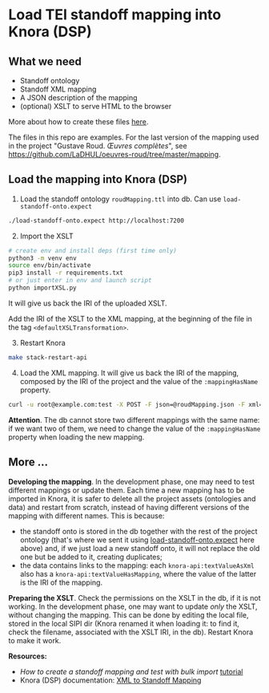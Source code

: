 # Load TEI standoff mapping into Knora (DSP)


## What we need

- Standoff ontology
- Standoff XML mapping
- A JSON description of the mapping
- (optional) XSLT to serve HTML to the browser

More about how to create these files [here](../createStandoffMapping).

The files in this repo are examples. For the last version of the mapping used in the project "Gustave Roud. *Œuvres complètes*", see https://github.com/LaDHUL/oeuvres-roud/tree/master/mapping.

## Load the mapping into Knora (DSP)

1. Load the standoff ontology `roudMapping.ttl` into db. Can use `load-standoff-onto.expect`
```bash
./load-standoff-onto.expect http://localhost:7200
```

2. Import the XSLT
```bash
# create env and install deps (first time only)
python3 -m venv env
source env/bin/activate
pip3 install -r requirements.txt
# or just enter in env and launch script
python importXSL.py
```
It will give us back the IRI of the uploaded XSLT.

Add the IRI of the XSLT to the XML mapping, at the beginning of the file in the tag `<defaultXSLTransformation>`.


3. Restart Knora
```bash
make stack-restart-api
```

4. Load the XML mapping. It will give us back the IRI of the mapping, composed by the IRI of the project and the value of the `:mappingHasName` property.
```bash
curl -u root@example.com:test -X POST -F json=@roudMapping.json -F xml=@roudMapping.xml http://localhost:3333/v2/mapping
```

**Attention**. The db cannot store two different mappings with the same name: if we want two of them, we need to change the value of the `:mappingHasName` property when loading the new mapping. 

## More ...

**Developing the mapping**. In the development phase, one may need to test different mappings or update them. Each time a new mapping has to be imported in Knora, it is safer to delete all the project assets (ontologies and data) and restart from scratch, instead of having different versions of the mapping with different names. This is because: 
- the standoff onto is stored in the db together with the rest of the project ontology (that's where we sent it using [load-standoff-onto.expect](load-standoff-onto.expect) here above) and, if we just load a new standoff onto, it will not replace the old one but be added to it, creating duplicates;
- the data contains links to the mapping: each `knora-api:textValueAsXml` also has a `knora-api:textValueHasMapping`, where the value of the latter is the IRI of the mapping.

**Preparing the XSLT**. Check the permissions on the XSLT in the db, if it is not working. In the development phase, one may want to update *only* the XSLT, without changing the mapping. This can be done by editing the local file, stored in the local SIPI dir (Knora renamed it when loading it: to find it, check the filename, associated with the XSLT IRI, in the db). Restart Knora to make it work.

**Resources:**
- *How to create a standoff mapping and test with bulk import* [tutorial](https://github.com/LaDHUL/KnoraBulkStandoffImport)
- Knora (DSP) documentation: [XML to Standoff Mapping](https://docs.dasch.swiss/DSP-API/03-apis/api-v2/xml-to-standoff-mapping/?h=mapping)


